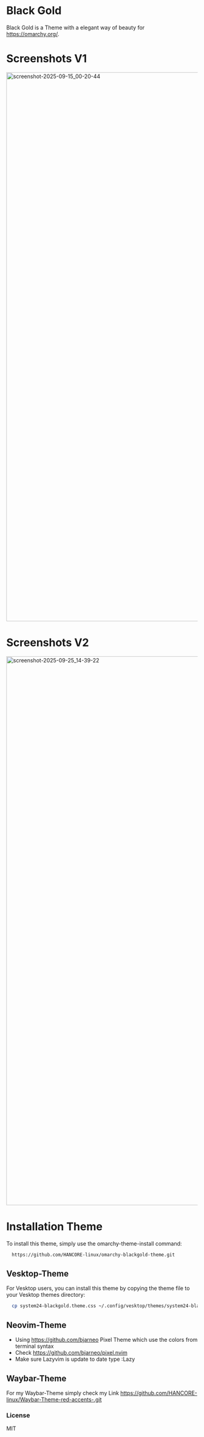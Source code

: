# Black Gold
Black Gold is a Theme with a elegant way of beauty for https://omarchy.org/. 

# Screenshots V1
<img width="2560" height="1440" alt="screenshot-2025-09-15_00-20-44" src="https://github.com/user-attachments/assets/d3df618b-7929-4d2e-8e04-37cb8b196b50" />

# Screenshots V2
<img width="2560" height="1440" alt="screenshot-2025-09-25_14-39-22" src="https://github.com/user-attachments/assets/c93627c9-4ab5-44ce-a717-07f2649b908c" />



# Installation Theme

To install this theme, simply use the omarchy-theme-install command:

```bash
  https://github.com/HANCORE-linux/omarchy-blackgold-theme.git
```
## Vesktop-Theme
For Vesktop users, you can install this theme by copying the theme file to your Vesktop themes directory:
```bash
  cp system24-blackgold.theme.css ~/.config/vesktop/themes/system24-blackgold.theme.css
```

## Neovim-Theme
- Using https://github.com/bjarneo Pixel Theme which use the colors from terminal syntax <br>
- Check https://github.com/bjarneo/pixel.nvim <br>
- Make sure Lazyvim is update to date type :Lazy <br>

## Waybar-Theme
For my Waybar-Theme simply check my Link https://github.com/HANCORE-linux/Waybar-Theme-red-accents-.git

### License
MIT
